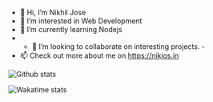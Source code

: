 - 👋 Hi, I’m Nikhil Jose
- 👀 I’m interested in Web Development
- 🌱 I’m currently learning Nodejs
- - 💞️ I’m looking to collaborate on interesting projects. -
- 📫 Check out more about me on https://nikjos.in
 

![Github stats](https://github-readme-stats.vercel.app/api?username=nikiljos&count_private=true&include_all_commits=true)

![Wakatime stats](https://github-readme-stats.vercel.app/api/wakatime?username=nikiljos&layout=compact)
